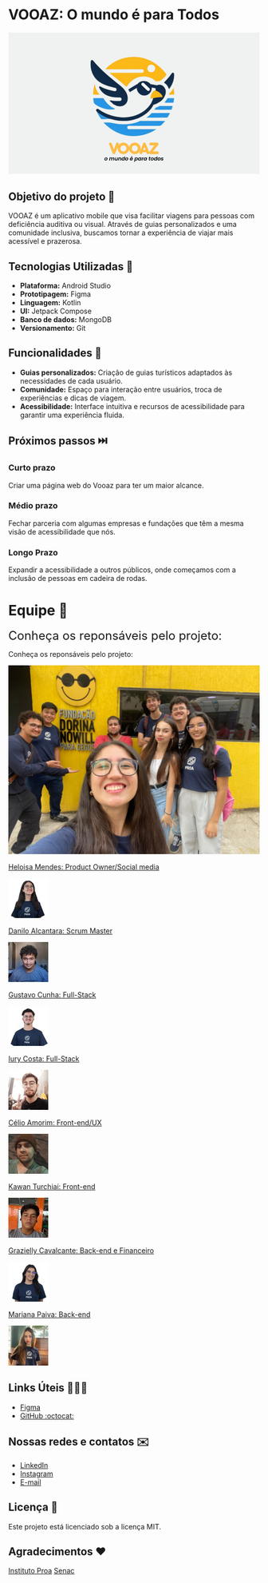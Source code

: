 # VOOAZ: O mundo é para Todos

![logo do vooaz](equipe/abertura.png)

## Objetivo do projeto :round_pushpin:

VOOAZ é um aplicativo mobile que visa facilitar viagens para pessoas com deficiência auditiva ou visual. Através de guias personalizados e uma comunidade inclusiva, buscamos tornar a experiência de viajar mais acessível e prazerosa.

## Tecnologias Utilizadas 📱

* **Plataforma:** Android Studio
* **Prototipagem:** Figma
* **Linguagem:** Kotlin
* **UI:** Jetpack Compose
* **Banco de dados:** MongoDB
* **Versionamento:** Git

## Funcionalidades 🤯

* **Guias personalizados:** Criação de guias turísticos adaptados às necessidades de cada usuário.
* **Comunidade:** Espaço para interação entre usuários, troca de experiências e dicas de viagem.
* **Acessibilidade:** Interface intuitiva e recursos de acessibilidade para garantir uma experiência fluida.

## Próximos passos ⏭️

### Curto prazo

Criar uma página web do Vooaz para ter um maior alcance.

### Médio prazo

Fechar parceria com algumas empresas e fundações que têm a mesma visão de acessibilidade que nós.

### Longo Prazo

Expandir a acessibilidade a outros públicos, onde começamos com a inclusão de pessoas em cadeira de rodas.

# Equipe 🚀

<span style="font-size: 24px;">Conheça os reponsáveis pelo projeto:</span>

Conheça os reponsáveis pelo projeto:


![Foto da Equipe](equipe/Equipe_Vooaz.jpg)


[Heloisa Mendes: Product Owner/Social media](https://github.com/heloomendess)

![Heloisa Mendes](equipe/avatar-heloisa.jpg)

[Danilo Alcantara: Scrum Master](https://github.com/danalcantara)

![Danilo Alcantara](equipe/avatar-danilo.jpg)

[Gustavo Cunha: Full-Stack](https://github.com/cunhagustavo)

![Gustavo Cunha](equipe/avatar-gustavo.jpg)

[Iury Costa: Full-Stack](https://github.com/IurySven)

![Iury Costa](equipe/avatar-iury.jpg)

[Célio Amorim: Front-end/UX](https://github.com/AmorimCelio)

![Célio Amorim](equipe/avatar-celio.jpg)

[Kawan Turchiai: Front-end](https://github.com/KawanTurchiai)

![Kawan Turchiai](equipe/avatar-kawan.jpg)

[Grazielly Cavalcante: Back-end e Financeiro](https://github.com/Grazy-Cavalcante)

![Grazielly Cavalcante](equipe/avatar-grazyelli.jpg)

[Mariana Paiva: Back-end](https://github.com/marianapa1va)

![Mariana Paiva](equipe/avatar-mariana.jpg)

## Links Úteis 👨🏻‍💻

* [Figma](https://www.figma.com/design/pfqkjOupa5jYwPoLVXwLpS/VOOAZ-DEMODAY)
* [GitHub :octocat:](https://github.com/heloomendess/Vooaz)

## Nossas redes e contatos ✉️

* [LinkedIn](https://www.linkedin.com/company/vooaz})
* [Instagram](https://www.instagram.com/vooaz_)
* [E-mail](mailto:vooaz.mpt@gmail.com)

## Licença 📖

Este projeto está licenciado sob a licença MIT.

## Agradecimentos ❤️

[Instituto Proa](https://www.instagram.com/instituto.proa/)
[Senac](https://www.instagram.com/senactito/)
